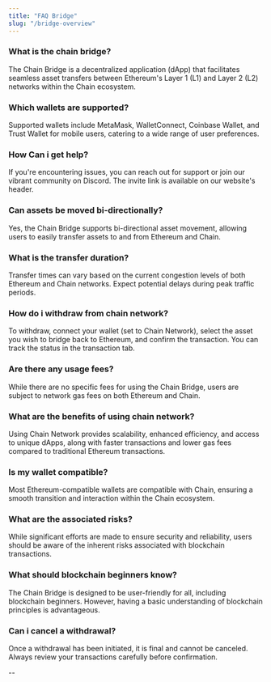 ```yaml
---
title: "FAQ Bridge"
slug: "/bridge-overview"
---
```


### What is the chain bridge?

The Chain Bridge is a decentralized application (dApp) that facilitates seamless asset transfers between Ethereum's Layer 1 (L1) and Layer 2 (L2) networks within the Chain ecosystem.

### Which wallets are supported?

Supported wallets include MetaMask, WalletConnect, Coinbase Wallet, and Trust Wallet for mobile users, catering to a wide range of user preferences.

### How Can i get help?

If you're encountering issues, you can reach out for support or join our vibrant community on Discord. The invite link is available on our website's header.

### Can assets be moved bi-directionally?

Yes, the Chain Bridge supports bi-directional asset movement, allowing users to easily transfer assets to and from Ethereum and Chain.

### What is the transfer duration?

Transfer times can vary based on the current congestion levels of both Ethereum and Chain networks. Expect potential delays during peak traffic periods.

### How do i withdraw from chain network?

To withdraw, connect your wallet (set to Chain Network), select the asset you wish to bridge back to Ethereum, and confirm the transaction. You can track the status in the transaction tab.

### Are there any usage fees?

While there are no specific fees for using the Chain Bridge, users are subject to network gas fees on both Ethereum and Chain.

### What are the benefits of using chain network?

Using Chain Network provides scalability, enhanced efficiency, and access to unique dApps, along with faster transactions and lower gas fees compared to traditional Ethereum transactions.

### Is my wallet compatible?

Most Ethereum-compatible wallets are compatible with Chain, ensuring a smooth transition and interaction within the Chain ecosystem.

### What are the associated risks?

While significant efforts are made to ensure security and reliability, users should be aware of the inherent risks associated with blockchain transactions.

### What should blockchain beginners know?

The Chain Bridge is designed to be user-friendly for all, including blockchain beginners. However, having a basic understanding of blockchain principles is advantageous.

### Can i cancel a withdrawal?

Once a withdrawal has been initiated, it is final and cannot be canceled. Always review your transactions carefully before confirmation.

--